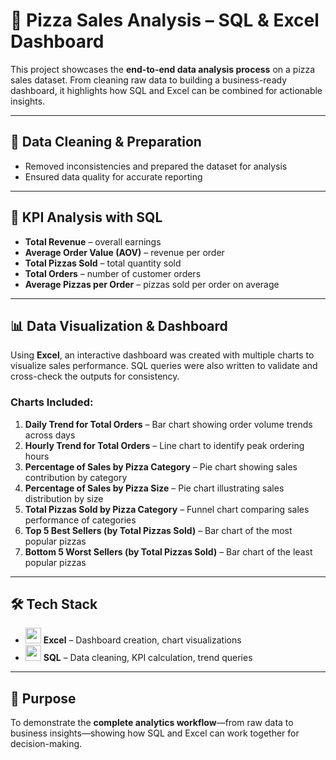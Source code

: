 # 🍕 Pizza Sales Analysis – SQL & Excel Dashboard  

This project showcases the **end-to-end data analysis process** on a pizza sales dataset. From cleaning raw data to building a business-ready dashboard, it highlights how SQL and Excel can be combined for actionable insights.  

---

## 🧹 Data Cleaning & Preparation  
- Removed inconsistencies and prepared the dataset for analysis  
- Ensured data quality for accurate reporting  

---

## 🔑 KPI Analysis with SQL  
- **Total Revenue** – overall earnings  
- **Average Order Value (AOV)** – revenue per order  
- **Total Pizzas Sold** – total quantity sold  
- **Total Orders** – number of customer orders  
- **Average Pizzas per Order** – pizzas sold per order on average  

---

## 📊 Data Visualization & Dashboard  

Using **Excel**, an interactive dashboard was created with multiple charts to visualize sales performance. SQL queries were also written to validate and cross-check the outputs for consistency.  

### Charts Included:  
1. **Daily Trend for Total Orders** – Bar chart showing order volume trends across days  
2. **Hourly Trend for Total Orders** – Line chart to identify peak ordering hours  
3. **Percentage of Sales by Pizza Category** – Pie chart showing sales contribution by category  
4. **Percentage of Sales by Pizza Size** – Pie chart illustrating sales distribution by size  
5. **Total Pizzas Sold by Pizza Category** – Funnel chart comparing sales performance of categories  
6. **Top 5 Best Sellers (by Total Pizzas Sold)** – Bar chart of the most popular pizzas  
7. **Bottom 5 Worst Sellers (by Total Pizzas Sold)** – Bar chart of the least popular pizzas  

---

## 🛠 Tech Stack  
- <img src="https://img.icons8.com/color/48/000000/microsoft-excel-2019--v1.png" width="25"/> **Excel** – Dashboard creation, chart visualizations  
- <img src="https://img.icons8.com/ios-filled/50/000000/sql.png" width="25"/> **SQL** – Data cleaning, KPI calculation, trend queries  

---

## 🎯 Purpose  
To demonstrate the **complete analytics workflow**—from raw data to business insights—showing how SQL and Excel can work together for decision-making.  
